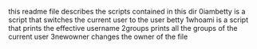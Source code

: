 this readme file describes the scripts contained in this dir
0iambetty is  a script that switches the current user to the user betty
1whoami is a script that prints the effective username
2groups prints all the groups of the current user
3newowner changes the owner of the file
